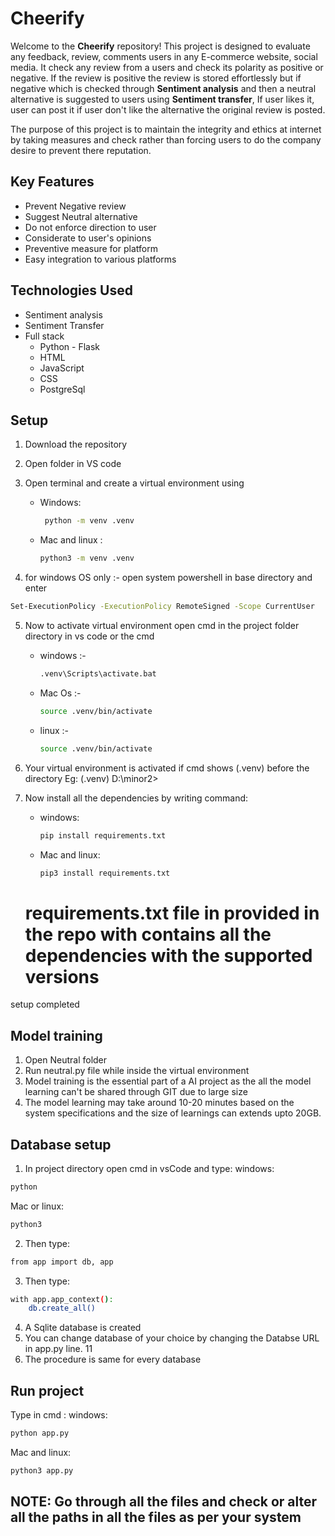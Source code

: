 # Cheerify

Welcome to the **Cheerify** repository! This project is designed to evaluate any feedback, review, comments users in any E-commerce website, social media. It check any review from a users and check its polarity as positive or negative. If the review is positive the review is stored effortlessly
but if negative which is checked through **Sentiment analysis** and then a neutral alternative is suggested to users using **Sentiment transfer**, If user likes it, user can post it if user don't like the alternative the original review is posted.

The purpose of this project is to maintain the integrity and ethics at internet by taking measures and check rather than forcing users to do the company desire to prevent there reputation.

## Key Features
- Prevent Negative review
- Suggest Neutral alternative
- Do not enforce direction to user
- Considerate to user's opinions
- Preventive measure for platform
- Easy integration to various platforms

## Technologies Used
- Sentiment analysis
- Sentiment Transfer
- Full stack
    - Python - Flask
    - HTML
    - JavaScript
    - CSS
    - PostgreSql

## Setup
1. Download the repository
2. Open folder in VS code
3. Open terminal and create a virtual environment using
    - Windows:
      ``` bash
       python -m venv .venv
      ```
    - Mac and linux :
      ```bash
      python3 -m venv .venv
      ```

4. for windows OS only :- open system powershell in base directory and enter 
``` bash
Set-ExecutionPolicy -ExecutionPolicy RemoteSigned -Scope CurrentUser
```
5. Now to activate virtual environment open cmd in the project folder directory in vs code or the cmd
    - windows :-
      ``` bash
      .venv\Scripts\activate.bat
      ```
    - Mac Os :-
      ``` bash
      source .venv/bin/activate
      ```
    - linux :-
      ``` bash
      source .venv/bin/activate
      ```

6. Your virtual environment is activated if cmd shows (.venv) before the directory Eg: (.venv) D:\minor2>
7. Now install all the dependencies by writing command: 
    - windows:
      ``` bash
      pip install requirements.txt
      ```
    - Mac and linux:
      ``` bash
      pip3 install requirements.txt
      ```
    # requirements.txt file in provided in the repo with contains all the dependencies with the supported versions

setup completed

## Model training

1. Open Neutral folder
2. Run neutral.py file while inside the virtual environment
3. Model training is the essential part of a AI project as the all the model learning can't be shared through GIT due to large size
4. The model learning may take around 10-20 minutes based on the system specifications and the size of learnings can extends upto 20GB.

## Database setup
1. In project directory open cmd in vsCode and type:
windows: 
``` bash
python
```
 Mac or linux:
 ``` bash
python3
```
2. Then type:
``` bash
from app import db, app
``` 
3. Then type:
``` bash
with app.app_context():
    db.create_all()
```
4. A Sqlite database is created
5. You can change database of your choice by changing the Databse URL in app.py line. 11
6. The procedure is same for every database 


## Run project

Type in cmd :
windows:
```bash
python app.py
```
Mac and linux:
``` bash
python3 app.py
```

## NOTE: Go through all the files and check or alter all the paths in all the files as per your system
